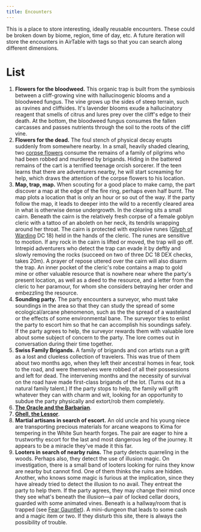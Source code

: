 ```yaml
---
title: Encounters
---
```


This is a place to store interesting, ideally reusable encounters. These could be broken down by biome, region, time of day, etc. A future iteration will store the encounters in AirTable with tags so that you can search along different dimensions.

# List

1. **Flowers for the bloodweed.** This organic trap is built from the symbiosis between a cliff-growing vine with hallucinogenic blooms and a bloodweed fungus. The vine grows up the sides of steep terrain, such as ravines and cliffsides. It's lavender blooms exude a hallucinatory reagent that smells of citrus and lures prey over the cliff's edge to their death. At the bottom, the bloodweed fungus consumes the fallen carcasses and passes nutrients through the soil to the roots of the cliff vine.
1. **Flowers for the dead.** The foul stench of physical decay erupts suddenly from somewhere nearby. In a small, heavily shaded clearing, two [corpse flowers](https://www.dndbeyond.com/monsters/corpse-flower) consume the remains of a family of pilgrims who had been robbed and murdered by brigands. Hiding in the battered remains of the cart is a terrified teenage orcish sorcerer. If the teen learns that there are adventurers nearby, he will start screaming for help, which draws the attention of the corpse flowers to his location.
1. **Map, trap, map.** When scouting for a good place to make camp, the part discover a map at the edge of the fire ring, perhaps even half burnt. The map plots a location that is only an hour or so out of the way. If the party follow the map, it leads to deeper into the wild to a recently cleared area in what is otherwise dense undergrowth. In the clearing sits a small cairn. Beneath the cairn is the relatively fresh corpse of a female goblyn cleric with a tattoo of an aboleth on her neck, its tendrils wrapping around her throat. The cairn is protected with explosive runes ([Glyph of Warding](https://dndbeyond.com/spells/glyph-of-warding) DC 18) held in the hands of the cleric. The runes are sensitive to mootion. If any rock in the cairn is lifted or moved, the trap will go off. Intrepid adventurers who detect the trap can evade it by deftly and slowly removing the rocks  (succeed on two of three DC 18 DEX checks, takes 20m). A prayer of repose uttered over the cairn will also disarm the trap. An inner pocket of the cleric's robe contains a map to gold mine or other valuable resource that is nowhere near where the party's present location, as well as a deed to the resource, and a letter from the cleric to her paramour, for whom she considers betraying her order and embezzling the resource.
1. **Sounding party.** The party encounters a surveyor, who must take soundings in the area so that they can study the spread of some ecological/arcane phenomenon, such as the the spread of a wasteland or the effects of some environmental bane. The surveyor tries to enlist the party to escort him so that he can accomplish his soundings safely. If the party agrees to help, the surveyor rewards them with valuable lore about some subject of concern to the party. The lore comes out in conversation during their time together. 
1. **Swiss Family Brigands.** A family of brigands and con artists run a grift as a lost and clueless collection of travelers. This was true of them about two months ago, when they left their ancestral homes in fear, took to the road, and were themselves were robbed of all their possessions and left for dead. The intervening months and the necessity of survival on the road have made first-class brigands of the lot. (Turns out its a natural family talent.) If the party stops to help, the family will grift whatever they can with charm and wit, looking for an opportunity to subdue the party physically and extort/rob them completely.
1. [**The Oracle and the Barbarian**](/07-encounters/oracle-and-barbarian).
1. [**Ghell, the Lessor**](/07-encounters/ghell-the-lessor).
1. **Martial artisans in search of escort.** An old uncle and his young niece are transporting precious materials for arcane weapons to Kima for tempering in the White Sun hearth forges. The pair are eager to hire a trustworthy escort for the last and most dangerous leg of the journey. It appears to be a miracle they've made it this far.
1. **Looters in search of nearby ruins.** The party detects quarreling in the woods. Perhaps also, they detect the use of illusion magic. On investigation, there is a small band of looters looking for ruins they know are nearby but cannot find. One of them thinks the ruins are hidden. Another, who knows some magic is furious at the implication, since they have already tried to detect the illusion to no avail. They entreat the party to help them. If the party agrees, they may change their mind once they see what's beneath the illusion—a pair of locked cellar doors, guarded with some animated vines. Beneath is a hallway/room that is trapped (see [Fear Gauntlet](https://www.patreon.com/posts/patreon-dump-4-30906814)). A mini-dungeon that leads to some cash and a magic item or two. If they disturb this site, there is always the possibility of trouble.